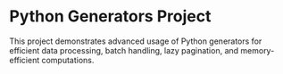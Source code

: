 # Python Generators Project

This project demonstrates advanced usage of Python generators for efficient data processing, 
batch handling, lazy pagination, and memory-efficient computations.

